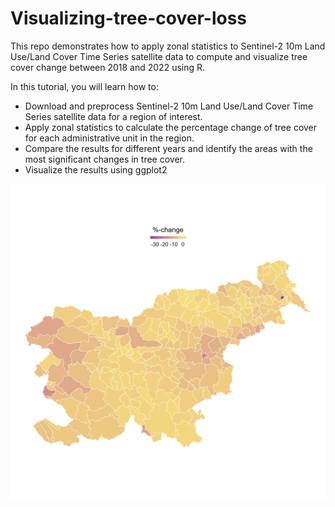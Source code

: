 # Visualizing-tree-cover-loss
This repo demonstrates how to apply zonal statistics to Sentinel-2 10m Land Use/Land Cover Time Series satellite data to compute and visualize tree cover change between 2018 and 2022 using R.

In this tutorial, you will learn how to:

- Download and preprocess Sentinel-2 10m Land Use/Land Cover Time Series satellite data for a region of interest.
- Apply zonal statistics to calculate the percentage change of tree cover for each administrative unit in the region.
- Compare the results for different years and identify the areas with the most significant changes in tree cover.
- Visualize the results using ggplot2

![alt text](https://github.com/milos-agathon/visualizing-tree-cover-loss/blob/main/tree_change.png?raw=true)

